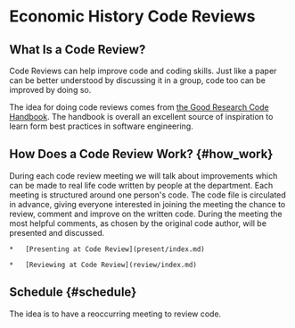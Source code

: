 # Economic History Code Reviews

## What Is a Code Review?
Code Reviews can help improve code and coding skills.
Just like a paper can be better understood by discussing it in a group, code too can be improved by doing so.

The idea for doing code reviews comes from [the Good Research Code Handbook](https://goodresearch.dev/social.html).
The handbook is overall an excellent source of inspiration to learn form best practices in software engineering.

## How Does a Code Review Work? {#how_work}

During each code review meeting we will talk about improvements which can be made to real life code written by people at the department.
Each meeting is structured around one person's code.
The code file is circulated in advance, giving everyone interested in joining the meeting the chance to review, comment and improve on the written code.
During the meeting the most helpful comments, as chosen by the original code author, will be presented and discussed.

    *   [Presenting at Code Review](present/index.md)
    
    *   [Reviewing at Code Review](review/index.md)

## Schedule {#schedule}

The idea is to have a reoccurring meeting to review code.
